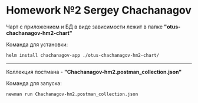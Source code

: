 # Homework №2 Sergey Chachanagov

Чарт с приложением и БД в виде зависимости лежит в папке **"otus-chachanagov-hm2-chart"**

Команда для установки:
```
helm install chachanagov-app ./otus-chachanagov-hm2-chart/
```
***
Коллекция постмана - **"Chachanagov-hm2.postman_collection.json"**

Команда для запуска:
```
newman run Chachanagov-hm2.postman_collection.json
```